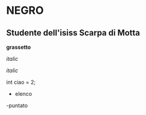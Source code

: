 # NEGRO

## Studente dell'isiss Scarpa di Motta

**grassetto**

*italic*

_italic_

int ciao = 2;

- elenco

-puntato

